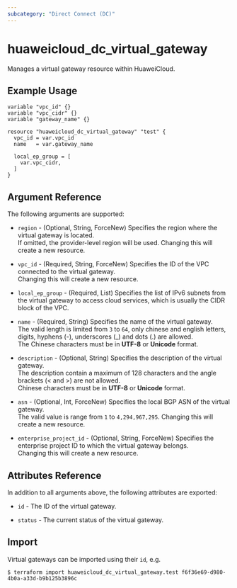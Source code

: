 ```yaml
---
subcategory: "Direct Connect (DC)"
---
```


# huaweicloud_dc_virtual_gateway

Manages a virtual gateway resource within HuaweiCloud.

## Example Usage

```hcl
variable "vpc_id" {}
variable "vpc_cidr" {}
variable "gateway_name" {}

resource "huaweicloud_dc_virtual_gateway" "test" {
  vpc_id = var.vpc_id
  name   = var.gateway_name

  local_ep_group = [
    var.vpc_cidr,
  ]
}
```

## Argument Reference

The following arguments are supported:

* `region` - (Optional, String, ForceNew) Specifies the region where the virtual gateway is located.  
  If omitted, the provider-level region will be used. Changing this will create a new resource.

* `vpc_id` - (Required, String, ForceNew) Specifies the ID of the VPC connected to the virtual gateway.  
  Changing this will create a new resource.

* `local_ep_group` - (Required, List) Specifies the list of IPv6 subnets from the virtual gateway to access cloud
  services, which is usually the CIDR block of the VPC.

* `name` - (Required, String) Specifies the name of the virtual gateway.  
  The valid length is limited from `3` to `64`, only chinese and english letters, digits, hyphens (-), underscores (_)
  and dots (.) are allowed.  
  The Chinese characters must be in **UTF-8** or **Unicode** format.

* `description` - (Optional, String) Specifies the description of the virtual gateway.  
  The description contain a maximum of 128 characters and the angle brackets (< and >) are not allowed.  
  Chinese characters must be in **UTF-8** or **Unicode** format.

* `asn` - (Optional, Int, ForceNew) Specifies the local BGP ASN of the virtual gateway.  
  The valid value is range from `1` to `4,294,967,295`.
  Changing this will create a new resource.

* `enterprise_project_id` - (Optional, String, ForceNew) Specifies the enterprise project ID to which the virtual
  gateway belongs.  
  Changing this will create a new resource.

## Attributes Reference

In addition to all arguments above, the following attributes are exported:

* `id` - The ID of the virtual gateway.

* `status` - The current status of the virtual gateway.

## Import

Virtual gateways can be imported using their `id`, e.g.

```shell
$ terraform import huaweicloud_dc_virtual_gateway.test f6f36e69-d980-4b0a-a33d-b9b125b3896c
```
